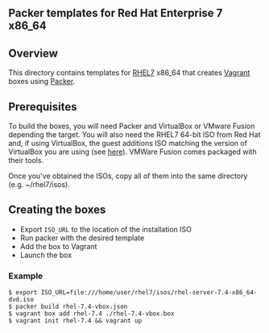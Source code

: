 ## Packer templates for Red Hat Enterprise 7 x86_64

## Overview

This directory contains templates for [RHEL7](https://access.redhat.com/documentation/en-US/Red_Hat_Enterprise_Linux/7/index.html)
x86_64 that creates [Vagrant](http://vagrantup.com) boxes using [Packer](http://packer.io).

## Prerequisites

To build the boxes, you will need Packer and VirtualBox or VMware Fusion
depending the target. You will also need the RHEL7 64-bit ISO from Red Hat
and, if using VirtualBox, the guest additions ISO matching the version of
VirtualBox you are using (see [here](http://download.virtualbox.org/virtualbox)).
VMWare Fusion comes packaged with their tools.

Once you've obtained the ISOs, copy all of them into the same directory
(e.g. ~/rhel7/isos).

## Creating the boxes

* Export `ISO_URL` to the location of the installation ISO
* Run packer with the desired template
* Add the box to Vagrant
* Launch the box

### Example

```
$ export ISO_URL=file:///home/user/rhel7/isos/rhel-server-7.4-x86_64-dvd.iso
$ packer build rhel-7.4-vbox.json
$ vagrant box add rhel-7.4 ./rhel-7.4-vbox.box
$ vagrant init rhel-7.4 && vagrant up
```
